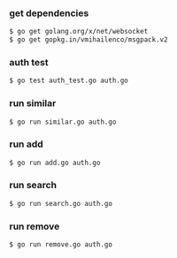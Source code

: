 ### get dependencies
```bash
$ go get golang.org/x/net/websocket
$ go get gopkg.in/vmihailenco/msgpack.v2
```

### auth test
```bash
$ go test auth_test.go auth.go
```

### run similar
```bash
$ go run similar.go auth.go
```

### run add
```bash
$ go run add.go auth.go
```

### run search
```bash
$ go run search.go auth.go
```

### run remove
```bash
$ go run remove.go auth.go
```
